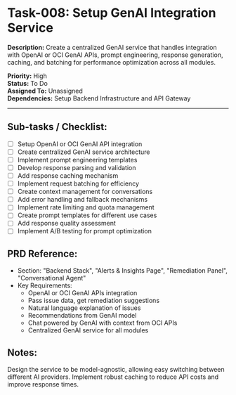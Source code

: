 # Task-008: Setup GenAI Integration Service

**Description:**
Create a centralized GenAI service that handles integration with OpenAI or OCI GenAI APIs, prompt engineering, response generation, caching, and batching for performance optimization across all modules.

**Priority:** High  
**Status:** To Do  
**Assigned To:** Unassigned  
**Dependencies:** Setup Backend Infrastructure and API Gateway

---

## Sub-tasks / Checklist:
- [ ] Setup OpenAI or OCI GenAI API integration
- [ ] Create centralized GenAI service architecture
- [ ] Implement prompt engineering templates
- [ ] Develop response parsing and validation
- [ ] Add response caching mechanism
- [ ] Implement request batching for efficiency
- [ ] Create context management for conversations
- [ ] Add error handling and fallback mechanisms
- [ ] Implement rate limiting and quota management
- [ ] Create prompt templates for different use cases
- [ ] Add response quality assessment
- [ ] Implement A/B testing for prompt optimization

## PRD Reference:
* Section: "Backend Stack", "Alerts & Insights Page", "Remediation Panel", "Conversational Agent"
* Key Requirements:
    * OpenAI or OCI GenAI APIs integration
    * Pass issue data, get remediation suggestions
    * Natural language explanation of issues
    * Recommendations from GenAI model
    * Chat powered by GenAI with context from OCI APIs
    * Centralized GenAI service for all modules

## Notes:
Design the service to be model-agnostic, allowing easy switching between different AI providers. Implement robust caching to reduce API costs and improve response times. 